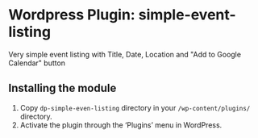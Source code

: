 # Wordpress Plugin:  simple-event-listing
Very simple event listing with Title, Date, Location and "Add to Google Calendar" button

## Installing the module
1. Copy `dp-simple-even-listing` directory in your `/wp-content/plugins/` directory.
2. Activate the plugin through the ‘Plugins’ menu in WordPress.